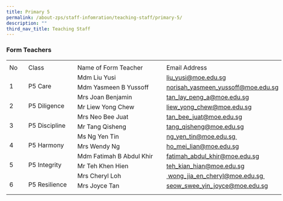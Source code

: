 ```yaml
---
title: Primary 5
permalink: /about-zps/staff-infomration/teaching-staff/primary-5/
description: ""
third_nav_title: Teaching Staff
---
```

###  **Form Teachers**
<table style="border-collapse:
 collapse;width:546pt" width="727" cellspacing="0" cellpadding="0" border="0"><colgroup><col style="mso-width-source:userset;mso-width-alt:1462;width:30pt" width="40"> <col style="mso-width-source:userset;mso-width-alt:4278;width:88pt" width="117"> <col style="mso-width-source:userset;mso-width-alt:10422;width:214pt" width="285"> <col style="mso-width-source:userset;mso-width-alt:10422;width:214pt" width="285"></colgroup><tbody><tr style="mso-height-source:userset;height:6.0pt" height="8"><td style="height:6.0pt;width:30pt" width="40" class="xl66" height="8"><a name="RANGE!D58:G71"></a></td><td style="width:88pt" width="117"></td><td style="width:214pt" width="285"></td><td style="width:214pt" width="285" class="xl70"></td></tr><tr style="height:15.75pt" height="21"><td style="height:15.75pt;width:30pt" width="40" class="xl69" height="21">No</td><td style="border-left:none;width:88pt" width="117" class="xl68">Class</td><td style="border-left:none;width:214pt" width="285" class="xl68">Name of Form Teacher</td><td style="border-left:none" class="xl71">Email Address</td></tr><tr style="height:15.75pt" height="21"><td style="height:31.5pt;width:30pt" width="40" class="xl73" height="42" rowspan="2">
<br>1</td><td style="width:88pt" width="117" class="xl74" rowspan="2">
<br>P5 Care</td><td style="border-top:none" class="xl67">Mdm Liu Yusi</td><td style="border-top:none;border-left:none" class="xl72"><a href="mailto:norisah_yasmeen_yussoff@moe.edu.sg">liu_yusi@moe.edu.sg</a></td></tr><tr style="height:15.75pt" height="21"><td style="height:15.75pt;border-top:none" class="xl67" height="21">Mdm Yasmeen B Yussoff</td><td style="border-top:none;border-left:none" class="xl72"><a href="mailto:liu_yusi@moe.edu.sg">norisah_yasmeen_yussoff@moe.edu.sg</a></td></tr><tr style="height:15.75pt" height="21"><td style="height:31.5pt;width:30pt" width="40" class="xl73" height="42" rowspan="2">
<br>2</td><td style="width:88pt" width="117" class="xl74" rowspan="2">
<br>P5 Diligence</td><td style="border-top:none" class="xl67">Mrs Joan Benjamin<span style="mso-spacerun:yes">&nbsp;</span></td><td style="border-top:none;border-left:none" class="xl72"><a href="mailto:tan_lay_peng_a@moe.edu.sg">tan_lay_peng_a@moe.edu.sg</a></td></tr><tr style="height:15.75pt" height="21"><td style="height:15.75pt;border-top:none" class="xl67" height="21">Mr Liew Yong Chew</td><td style="border-top:none;border-left:none" class="xl72"><a href="mailto:liew_yong_chew@moe.edu.sg">liew_yong_chew@moe.edu.sg</a></td></tr><tr style="height:15.75pt" height="21"><td style="height:31.5pt;width:30pt" width="40" class="xl73" height="42" rowspan="2">
<br>3</td><td style="width:88pt" width="117" class="xl74" rowspan="2">
<br>P5 Discipline</td><td style="border-top:none" class="xl67">Mrs Neo Bee Juat<span style="mso-spacerun:yes">&nbsp;</span></td><td style="border-top:none;border-left:none" class="xl72"><a href="mailto:tan_bee_juat@moe.edu.sg">tan_bee_juat@moe.edu.sg</a></td></tr><tr style="height:15.75pt" height="21"><td style="height:15.75pt;border-top:none" class="xl67" height="21">Mr Tang Qisheng</td><td style="border-top:none;border-left:none" class="xl72"><a href="mailto:tang_qisheng@moe.edu.sg">tang_qisheng@moe.edu.sg</a></td></tr><tr style="height:15.75pt" height="21"><td style="height:31.5pt;width:30pt" width="40" class="xl73" height="42" rowspan="2">
<br>4</td><td style="width:88pt" width="117" class="xl74" rowspan="2">
<br>P5 Harmony</td><td style="border-top:none" class="xl67">Ms Ng Yen Tin</td><td style="border-top:none;border-left:none" class="xl72"><a href="mailto:ho_mei_lian@moe.edu.sg">ng_yen_tin@moe.edu.sg&nbsp;</a></td></tr><tr style="height:15.75pt" height="21"><td style="height:15.75pt;border-top:none" class="xl67" height="21">Mrs Wendy Ng</td><td style="border-top:none;border-left:none" class="xl72"><a href="mailto:ng_yen_tin@moe.edu.sg">ho_mei_lian@moe.edu.sg</a></td></tr><tr style="height:15.75pt" height="21"><td style="height:31.5pt;width:30pt" width="40" class="xl73" height="42" rowspan="2">
<br>5&nbsp;</td><td style="width:88pt" width="117" class="xl74" rowspan="2">
<br>P5 Integrity</td><td style="border-top:none" class="xl67">Mdm Fatimah B Abdul Khir</td><td style="border-top:none;border-left:none" class="xl72"><a href="mailto:fatimah_abdul_khir@moe.edu.sg">fatimah_abdul_khir@moe.edu.sg</a></td></tr><tr style="height:15.75pt" height="21"><td style="height:15.75pt;border-top:none" class="xl67" height="21">Mr Teh Khen Hien</td><td style="border-top:none;border-left:none" class="xl72"><a href="mailto:teh_kian_hian@moe.edu.sg">teh_kian_hian@moe.edu.sg</a></td></tr><tr style="height:15.75pt" height="21"><td style="height:31.5pt;width:30pt" width="40" class="xl73" height="42" rowspan="2">
<br>6</td><td class="xl75" rowspan="2">
<br>P5&nbsp;Resilience<span style="mso-spacerun:yes">&nbsp;</span></td><td style="border-top:none;border-left:none" class="xl67">Mrs Cheryl Loh<span style="mso-spacerun:yes">&nbsp;</span></td><td style="border-top:none;border-left:none" class="xl72"><a href="mailto:seow_swee_yin_joyce@moe.edu.sg">&nbsp;wong_jia_en_cheryl@moe.edu.sg&nbsp;</a></td></tr><tr style="height:15.75pt" height="21"><td style="height:15.75pt;border-top:none;border-left:
  none" class="xl67" height="21">Mrs Joyce Tan<span style="mso-spacerun:yes">&nbsp;</span></td><td style="border-top:none;border-left:none" class="xl72"><a href="mailto:wong_jia_en_cheryl@moe.edu.sg">seow_swee_yin_joyce@moe.edu.sg</a></td></tr><tr style="mso-height-source:userset;height:6.75pt" height="9"><td style="height:6.75pt" class="xl66" height="9"></td><td></td><td></td><td class="xl70"></td></tr></tbody></table>
